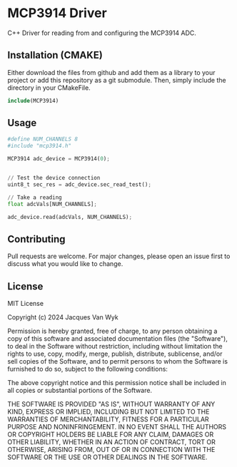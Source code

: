 # MCP3914 Driver

C++ Driver for reading from and configuring the MCP3914 ADC.

## Installation (CMAKE)

Either download the files from github and add them as a library to your project or add this repository as a git submodule.
Then, simply include the directory in your CMakeFile.

```CMake
include(MCP3914)
```

## Usage

```python
#define NUM_CHANNELS 8
#include "mcp3914.h"

MCP3914 adc_device = MCP3914(0);


// Test the device connection
uint8_t sec_res = adc_device.sec_read_test();

// Take a reading
float adcVals[NUM_CHANNELS];

adc_device.read(adcVals, NUM_CHANNELS);
```

## Contributing

Pull requests are welcome. For major changes, please open an issue first
to discuss what you would like to change.


## License

MIT License

Copyright (c) 2024 Jacques Van Wyk

Permission is hereby granted, free of charge, to any person obtaining a copy
of this software and associated documentation files (the "Software"), to deal
in the Software without restriction, including without limitation the rights
to use, copy, modify, merge, publish, distribute, sublicense, and/or sell
copies of the Software, and to permit persons to whom the Software is
furnished to do so, subject to the following conditions:

The above copyright notice and this permission notice shall be included in all
copies or substantial portions of the Software.

THE SOFTWARE IS PROVIDED "AS IS", WITHOUT WARRANTY OF ANY KIND, EXPRESS OR
IMPLIED, INCLUDING BUT NOT LIMITED TO THE WARRANTIES OF MERCHANTABILITY,
FITNESS FOR A PARTICULAR PURPOSE AND NONINFRINGEMENT. IN NO EVENT SHALL THE
AUTHORS OR COPYRIGHT HOLDERS BE LIABLE FOR ANY CLAIM, DAMAGES OR OTHER
LIABILITY, WHETHER IN AN ACTION OF CONTRACT, TORT OR OTHERWISE, ARISING FROM,
OUT OF OR IN CONNECTION WITH THE SOFTWARE OR THE USE OR OTHER DEALINGS IN THE
SOFTWARE.